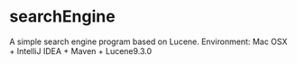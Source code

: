 # searchEngine
A simple search engine program based on Lucene.
Environment: Mac OSX + IntelliJ IDEA + Maven + Lucene9.3.0
